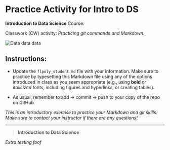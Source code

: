# Practice Activity for Intro to DS

**Introduction to Data Science** Course. 

Classwork (CW) activity: _Practicing git commands and Markdown._

![](dataNetwork.jpg "Data data data")


## Instructions: 

- Update the `flpoly_student.md` file with your information. Make sure to practice by typesetting this Markdown file using any of the options introduced in class as you seem appropriate (e.g., using **bold** or _italicized_ fonts, including figures and hyperlinks, or creating tables).

- As usual, remember to add -> commit -> push to your copy of the repo on GitHub

_This is an introductory exercise to practice your Markdown and git skills. Make sure to contact your instructor if there are any questions!_

***

> **Introduction to Data Science**

 *Extra testing*
 _foof_
